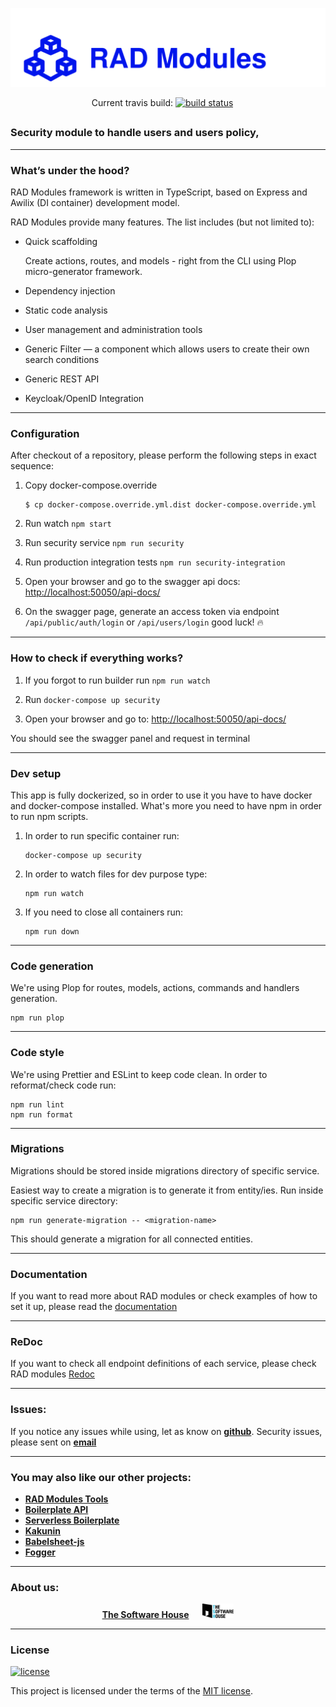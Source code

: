 <p align="center">
 <img src="data/logo.svg" alt="" />
</p>

<p align="center">
   Current travis build:
  <a href="https://travis-ci.com/TheSoftwareHouse/rad-modules"><img src="https://travis-ci.com/TheSoftwareHouse/rad-modules.svg?branch=master" alt="build status" height="18"></a>
  &emsp;
</p>

##

### **Security** module to handle users and users policy,



---

### What’s under the hood?

RAD Modules framework is written in TypeScript, based on Express and Awilix (DI container) development model.

RAD Modules provide many features. The list includes (but not limited to):

- Quick scaffolding
  
  Create actions, routes, and models - right from the CLI using Plop micro-generator framework.
- Dependency injection
- Static code analysis
- User management and administration tools
- Generic Filter — a component which allows users to create their own search conditions
- Generic REST API
- Keycloak/OpenID Integration

---

### Configuration

After checkout of a repository, please perform the following steps in exact sequence:

1. Copy docker-compose.override
    ```
    $ cp docker-compose.override.yml.dist docker-compose.override.yml
    ```
2. Run watch `npm start`

3. Run security service `npm run security`

4. Run production integration tests `npm run security-integration`

5. Open your browser and go to the swagger api docs: [http://localhost:50050/api-docs/](http://localhost:50050/api-docs/)

6. On the swagger page, generate an access token via endpoint `/api/public/auth/login` or `/api/users/login` good luck!  🔥

---

### How to check if everything works?

1. If you forgot to run builder run `npm run watch`

2. Run `docker-compose up security`

3. Open your browser and go to: [http://localhost:50050/api-docs/](http://localhost:50050/api-docs/)

You should see the swagger panel and request in terminal

---

### Dev setup

This app is fully dockerized, so in order to use it you have to have docker and docker-compose installed. What's more you need to have npm in order to run npm scripts.

1. In order to run specific container run:

    ```
    docker-compose up security
    ```

2. In order to watch files for dev purpose type:

    ```
    npm run watch
    ```

3. If you need to close all containers run:

    ```
    npm run down
    ```
---

### Code generation

We're using Plop for routes, models, actions, commands and handlers generation.

```
npm run plop
```

---

### Code style

We're using Prettier and ESLint to keep code clean. In order to reformat/check code run:

```
npm run lint
npm run format
```

---

### Migrations

Migrations should be stored inside migrations directory of specific service.

Easiest way to create a migration is to generate it from entity/ies. Run inside specific service directory:

```
npm run generate-migration -- <migration-name>
```

This should generate a migration for all connected entities.

---

### Documentation

If you want to read more about RAD modules or check examples of how to set it up, please read the [documentation](https://thesoftwarehouse.github.io/rad-modules-docs/docs/index.html)

---

### ReDoc

If you want to check all endpoint definitions of each service, please check RAD modules [Redoc](https://thesoftwarehouse.github.io/rad-modules-api-docs/)

---

### **Issues:**

If you notice any issues while using, let as know on **[github](https://github.com/TheSoftwareHouse/rad-modules/issues)**.
Security issues, please sent on <a href="mailto:security.opensource@tsh.io"><b>email</b></a>

---

### **You may also like our other projects:**

- **[RAD Modules Tools](https://github.com/TheSoftwareHouse/rad-modules-tools)**
- **[Boilerplate API](https://github.com/TheSoftwareHouse/express-boilerplate)**
- **[Serverless Boilerplate](https://github.com/TheSoftwareHouse/serverless-boilerplate)**
- **[Kakunin](https://github.com/TheSoftwareHouse/Kakunin)**
- **[Babelsheet-js](https://github.com/TheSoftwareHouse/babelsheet-js)**
- **[Fogger](https://github.com/TheSoftwareHouse/fogger)**

---

### **About us:**

<p align="center">
  <a href="https://tsh.io/pl"><b>The Software House</b></a>
  &emsp;
  <img src="data/tsh.png" alt="tsh.png" width="50" />
</p>

---

### License

[![license](https://img.shields.io/badge/license-MIT-4dc71f.svg)](https://raw.githubusercontent.com/TheSoftwareHouse/rad-modules/main/LICENSE)

This project is licensed under the terms of the [MIT license](/LICENSE).

